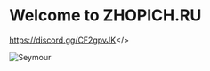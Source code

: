 # Welcome to **ZHOPICH.RU**

<a id="Zhopich Discord">https://discord.gg/CF2gpvJK</>

![Seymour](https://media.discordapp.net/attachments/1354441918527832306/1362084602440716439/steve.png)
